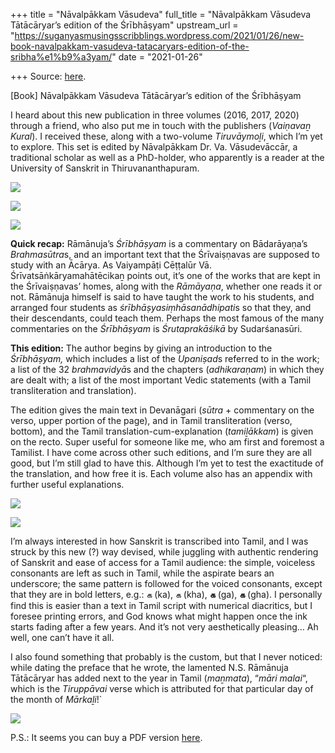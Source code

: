 +++
title = "Nāvalpākkam Vāsudeva"
full_title = "Nāvalpākkam Vāsudeva Tātācāryar’s edition of the Śrībhāṣyam"
upstream_url = "https://suganyasmusingsscribblings.wordpress.com/2021/01/26/new-book-navalpakkam-vasudeva-tatacaryars-edition-of-the-sribha%e1%b9%a3yam/"
date = "2021-01-26"

+++
Source: [here](https://suganyasmusingsscribblings.wordpress.com/2021/01/26/new-book-navalpakkam-vasudeva-tatacaryars-edition-of-the-sribha%e1%b9%a3yam/).

[Book] Nāvalpākkam Vāsudeva Tātācāryar’s edition of the Śrībhāṣyam

I heard about this new publication in three volumes (2016, 2017, 2020) through a friend, who also put me in touch with the publishers (*Vaiṇavaṉ Kural*). I received these, along with a two-volume *Tiruvāymoḻi*, which I’m yet to explore. This set is edited by Nāvalpākkam Dr. Va. Vāsudevāccār, a traditional scholar as well as a PhD-holder, who apparently is a reader at the University of Sanskrit in Thiruvananthapuram.

![](https://suganyasmusingsscribblings.files.wordpress.com/2021/01/img_20210126_1234272.jpg?w=774)

![](https://suganyasmusingsscribblings.files.wordpress.com/2021/01/img_20210126_1234342.jpg?w=801)

![](https://suganyasmusingsscribblings.files.wordpress.com/2021/01/img_20210126_1333372.jpg?w=760)

**Quick recap:** Rāmānuja’s *Śrībhāṣyam* is a commentary on Bādarāyaṇa’s *Brahmasūtra*s, and an important text that the Śrīvaiṣṇavas are supposed to study with an Ācārya. As Vaiyampāṭi Cēṭṭalūr Vā. Śrīvatsāṅkāryamahātēcikaṉ points out, it’s one of the works that are kept in the Śrīvaiṣṇavas’ homes, along with the *Rāmāyaṇa*, whether one reads it or not. Rāmānuja himself is said to have taught the work to his students, and arranged four students as *śrībhāṣyasiṃhāsanādhipati*s so that they, and their descendants, could teach them. Perhaps the most famous of the many commentaries on the *Śrībhāṣyam* is *Śrutaprakāśikā* by Sudarśanasūri.

**This edition:** The author begins by giving an introduction to the *Śrībhāṣyam,* which includes a list of the *Upaniṣad*s referred to in the work; a list of the 32 *brahmavidyā*s and the chapters (*adhikaraṇam*) in which they are dealt with; a list of the most important Vedic statements (with a Tamil transliteration and translation).

The edition gives the main text in Devanāgari (*sūtra* + commentary on the verso, upper portion of the page), and in Tamil transliteration (verso, bottom), and the Tamil translation-cum-explanation (*tamiḻākkam*) is given on the recto. Super useful for someone like me, who am first and foremost a Tamilist. I have come across other such editions, and I’m sure they are all good, but I’m still glad to have this. Although I’m yet to test the exactitude of the translation, and how free it is. Each volume also has an appendix with further useful explanations.

![](https://suganyasmusingsscribblings.files.wordpress.com/2021/01/img_20210126_1306543-min-e1611649307831.jpg)

![](https://suganyasmusingsscribblings.files.wordpress.com/2021/01/img_20210126_1306283-min.jpg?w=702)

I’m always interested in how Sanskrit is transcribed into Tamil, and I was struck by this new (?) way devised, while juggling with authentic rendering of Sanskrit and ease of access for a Tamil audience: the simple, voiceless consonants are left as such in Tamil, while the aspirate bears an underscore; the same pattern is followed for the voiced consonants, except that they are in bold letters, e.g.: க (ka), க (kha), **க** (ga), **க** (gha). I personally find this is easier than a text in Tamil script with numerical diacritics, but I foresee printing errors, and God knows what might happen once the ink starts fading after a few years. And it’s not very aesthetically pleasing… Ah well, one can’t have it all.

I also found something that probably is the custom, but that I never noticed: while dating the preface that he wrote, the lamented N.S. Rāmānuja Tātācāryar has added next to the year in Tamil (*maṉmata*), “*māri malai*“, which is the *Tiruppāvai* verse which is attributed for that particular day of the month of *Mārkaḻi*!\`

![](https://suganyasmusingsscribblings.files.wordpress.com/2021/01/img_20210126_1238342.jpg?w=1024)

P.S.: It seems you can buy a PDF version [here](https://www.ahobilamutt.org/us/services/store/bkorder01.asp).
